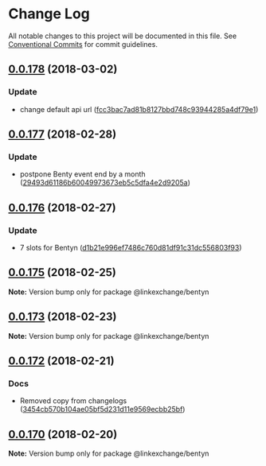 # Change Log

All notable changes to this project will be documented in this file.
See [Conventional Commits](https://conventionalcommits.org) for commit guidelines.

<a name="0.0.178"></a>
## [0.0.178](https://github.com/Userfeeds/Apps/compare/v0.0.177...v0.0.178) (2018-03-02)


### Update

* change default api url ([fcc3bac7ad81b8127bbd748c93944285a4df79e1](https://github.com/Userfeeds/Apps/commit/fcc3bac7ad81b8127bbd748c93944285a4df79e1))




<a name="0.0.177"></a>
## [0.0.177](https://github.com/Userfeeds/Apps/compare/v0.0.176...v0.0.177) (2018-02-28)


### Update

* postpone Benty event end by a month ([29493d61186b60049973673eb5c5dfa4e2d9205a](https://github.com/Userfeeds/Apps/commit/29493d61186b60049973673eb5c5dfa4e2d9205a))




<a name="0.0.176"></a>
## [0.0.176](https://github.com/Userfeeds/Apps/compare/v0.0.175...v0.0.176) (2018-02-27)


### Update

* 7 slots for Bentyn ([d1b21e996ef7486c760d81df91c31dc556803f93](https://github.com/Userfeeds/Apps/commit/d1b21e996ef7486c760d81df91c31dc556803f93))




<a name="0.0.175"></a>
## [0.0.175](https://github.com/Userfeeds/Apps/compare/v0.0.174...v0.0.175) (2018-02-25)





**Note:** Version bump only for package @linkexchange/bentyn

<a name="0.0.173"></a>
## [0.0.173](https://github.com/Userfeeds/Apps/compare/v0.0.172...v0.0.173) (2018-02-23)





**Note:** Version bump only for package @linkexchange/bentyn

<a name="0.0.172"></a>
## [0.0.172](https://github.com/Userfeeds/Apps/compare/v0.0.170...v0.0.172) (2018-02-21)


### Docs

* Removed copy from changelogs ([3454cb570b104ae05bf5d231d11e9569ecbb25bf](https://github.com/Userfeeds/Apps/commit/3454cb570b104ae05bf5d231d11e9569ecbb25bf))




<a name="0.0.170"></a>
## [0.0.170](https://github.com/Userfeeds/Apps/compare/v0.0.168...v0.0.170) (2018-02-20)





**Note:** Version bump only for package @linkexchange/bentyn
